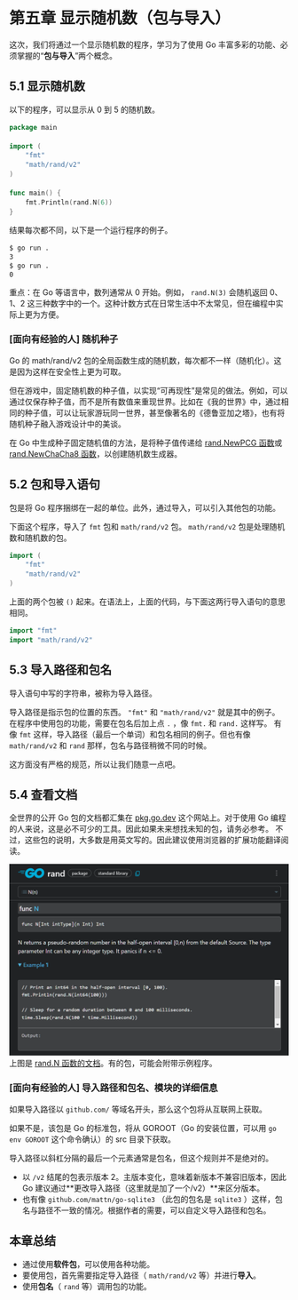
# 第五章 显示随机数（包与导入）



这次，我们将通过一个显示随机数的程序，学习为了使用 Go 丰富多彩的功能、必须掌握的“**包与导入**”两个概念。

## 5.1 显示随机数

以下的程序，可以显示从 0 到 5 的随机数。

```go
package main

import (
    "fmt"
    "math/rand/v2"
)

func main() {
    fmt.Println(rand.N(6))
}
```

 结果每次都不同，以下是一个运行程序的例子。

```
$ go run .
3
$ go run .
0
```


重点：在 Go 等语言中，数列通常从 0 开始。例如， `rand.N(3)` 会随机返回 0、1、2 这三种数字中的一个。这种计数方式在日常生活中不太常见，但在编程中实际上更为方便。

### [面向有经验的人]  随机种子

Go 的 math/rand/v2 包的全局函数生成的随机数，每次都不一样（随机化）。这是因为这样在安全性上更为可取。

但在游戏中，固定随机数的种子值，以实现“可再现性”是常见的做法。例如，可以通过仅保存种子值，而不是所有数值来重现世界。比如在《我的世界》中，通过相同的种子值，可以让玩家游玩同一世界，甚至像著名的《德鲁亚加之塔》，也有将随机种子融入游戏设计中的美谈。

在 Go 中生成种子固定随机值的方法，是将种子值传递给 [rand.NewPCG 函数](https://pkg.go.dev/math/rand/v2#NewPCG)或 [rand.NewChaCha8 函数](https://pkg.go.dev/math/rand/v2#NewChaCha8)，以创建随机数生成器。

## 5.2 包和导入语句

包是将 Go 程序捆绑在一起的单位。此外，通过导入，可以引入其他包的功能。


下面这个程序，导入了 `fmt` 包和 `math/rand/v2` 包。 `math/rand/v2` 包是处理随机数和随机数的包。

```go
import (
    "fmt"
    "math/rand/v2"
)
```

上面的两个包被 `()` 起来。在语法上，上面的代码，与下面这两行导入语句的意思相同。

```go
import "fmt"
import "math/rand/v2"
```

## 5.3 导入路径和包名

导入语句中写的字符串，被称为导入路径。

导入路径是指示包的位置的东西。 `"fmt"` 和 `"math/rand/v2"` 就是其中的例子。 
在程序中使用包的功能，需要在包名后加上点 `.` ，像 `fmt.` 和 `rand.` 这样写。 
有像 `fmt` 这样，导入路径（最后一个单词）和包名相同的例子。但也有像 `math/rand/v2` 和 `rand` 那样，包名与路径稍微不同的时候。

这方面没有严格的规范，所以让我们随意一点吧。

## 5.4 查看文档

全世界的公开 Go 包的文档都汇集在 [pkg.go.dev](https://pkg.go.dev) 这个网站上。对于使用 Go 编程的人来说，这是必不可少的工具。因此如果未来想找未知的包，请务必参考。
不过，这些包的说明，大多数是用英文写的。因此建议使用浏览器的扩展功能翻译阅读。

 ![image-00060912213702716](05_import.assets/rand.png)
上图是 [rand.N 函数的文档](https://pkg.go.dev/math/rand/v2#N)。有的包，可能会附带示例程序。

### [面向有经验的人] 导入路径和包名、模块的详细信息

如果导入路径以 `github.com/` 等域名开头，那么这个包将从互联网上获取。

如果不是，该包是 Go 的标准包，将从 GOROOT（Go 的安装位置，可以用 `go env GOROOT` 这个命令确认）的 src 目录下获取。

导入路径以斜杠分隔的最后一个元素通常是包名，但这个规则并不是绝对的。

- 以 `/v2` 结尾的包表示版本 2。主版本变化，意味着新版本不兼容旧版本，因此 Go 建议通过**更改导入路径（这里就是加了一个/v2）**来区分版本。
- 也有像 `github.com/mattn/go-sqlite3` （此包的包名是 `sqlite3` ）这样，包名与路径不一致的情况。根据作者的需要，可以自定义导入路径和包名。

##  本章总结

- 通过使用**软件包**，可以使用各种功能。
- 要使用包，首先需要指定导入路径（ `math/rand/v2` 等）并进行**导入**。
- 使用**包名**（ `rand` 等）调用包的功能。
